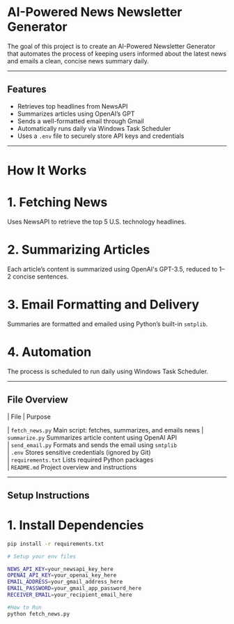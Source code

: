 #  AI-Powered News Newsletter Generator

The goal of this project is to create an AI-Powered Newsletter Generator that automates the process of keeping users informed about the latest news and emails a clean, concise news summary daily. 

---

##  Features

- Retrieves top headlines from NewsAPI  
- Summarizes articles using OpenAI’s GPT   
- Sends a well-formatted email through Gmail  
- Automatically runs daily via Windows Task Scheduler  
- Uses a `.env` file to securely store API keys and credentials  

---

#  How It Works

# 1. **Fetching News**
Uses NewsAPI to retrieve the top 5 U.S. technology headlines.

# 2. **Summarizing Articles**
Each article’s content is summarized using OpenAI's GPT-3.5, reduced to 1–2 concise sentences.

# 3. **Email Formatting and Delivery**
Summaries are formatted and emailed using Python’s built-in `smtplib`.

# 4. **Automation**
The process is scheduled to run daily using Windows Task Scheduler.

---

##  File Overview

| File             | Purpose                                        

| `fetch_news.py`  Main script: fetches, summarizes, and emails news 
| `summarize.py`    Summarizes article content using OpenAI API    
| `send_email.py`   Formats and sends the email using `smtplib`    
| `.env`            Stores sensitive credentials (ignored by Git)  
| `requirements.txt`  Lists required Python packages               
| `README.md`       Project overview and instructions              

---

## Setup Instructions

# 1. Install Dependencies

```bash
pip install -r requirements.txt

# Setup your env files

NEWS_API_KEY=your_newsapi_key_here
OPENAI_API_KEY=your_openai_key_here
EMAIL_ADDRESS=your_gmail_address_here
EMAIL_PASSWORD=your_gmail_app_password_here
RECEIVER_EMAIL=your_recipient_email_here

#How to Run
python fetch_news.py
